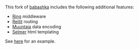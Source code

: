 This fork of [babashka](https://github.com/borkdude/babashka) includes the following additional features:

- [Ring](https://github.com/ring-clojure/ring) middleware
- [Reitit](https://github.com/metosin/reitit) routing
- [Muuntaja](https://github.com/metosin/muuntaja) data encoding
- [Selmer](https://github.com/yogthos/Selmer) html templating

See [here](https://github.com/kloimhardt/bb-web#lumius-guestbook-rich-back-end) for an example.
